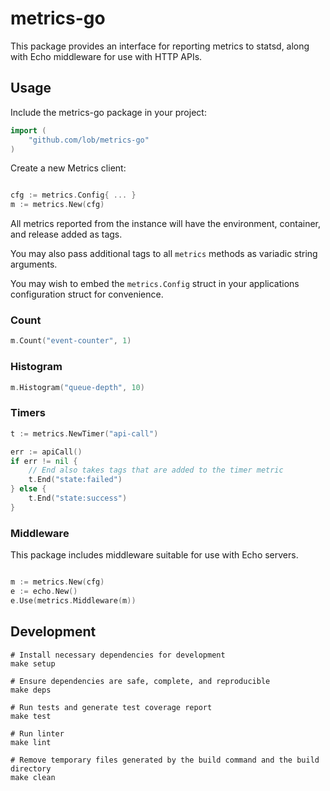 # metrics-go

This package provides an interface for reporting metrics to statsd,
along with Echo middleware for use with HTTP APIs.

## Usage

Include the metrics-go package in your project:

```go
import (
    "github.com/lob/metrics-go"
)
```

Create a new Metrics client:

```go

cfg := metrics.Config{ ... }
m := metrics.New(cfg)
```

All metrics reported from the instance will have the environment, container, and release added as tags.

You may also pass additional tags to all `metrics` methods as variadic string arguments.

You may wish to embed the `metrics.Config` struct in your applications configuration
struct for convenience.

### Count

```go
m.Count("event-counter", 1)
```

### Histogram

```go
m.Histogram("queue-depth", 10)
```

### Timers

```go
t := metrics.NewTimer("api-call")

err := apiCall()
if err != nil {
    // End also takes tags that are added to the timer metric
    t.End("state:failed")
} else {
    t.End("state:success")
}
```

### Middleware

This package includes middleware suitable for use with Echo servers.

```go

m := metrics.New(cfg)
e := echo.New()
e.Use(metrics.Middleware(m))

```

## Development

```
# Install necessary dependencies for development
make setup

# Ensure dependencies are safe, complete, and reproducible
make deps

# Run tests and generate test coverage report
make test

# Run linter
make lint

# Remove temporary files generated by the build command and the build directory
make clean
```
